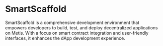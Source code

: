 # SmartScaffold
SmartScaffold is a comprehensive development environment that empowers developers to build, test, and deploy decentralized applications on Metis. With a focus on smart contract integration and user-friendly interfaces, it enhances the dApp development experience.
